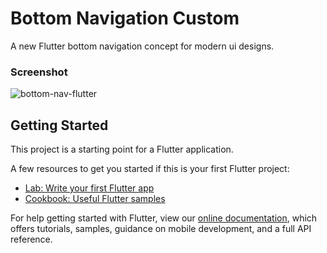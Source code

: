 # Bottom Navigation Custom

A new Flutter bottom navigation concept for modern ui designs.

### Screenshot
![bottom-nav-flutter](https://user-images.githubusercontent.com/37204706/109962947-d7995b80-7d11-11eb-8672-71920cb7ba99.jpg)


## Getting Started

This project is a starting point for a Flutter application.

A few resources to get you started if this is your first Flutter project:

- [Lab: Write your first Flutter app](https://flutter.dev/docs/get-started/codelab)
- [Cookbook: Useful Flutter samples](https://flutter.dev/docs/cookbook)

For help getting started with Flutter, view our
[online documentation](https://flutter.dev/docs), which offers tutorials,
samples, guidance on mobile development, and a full API reference.
